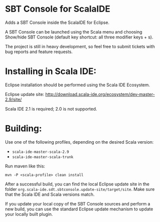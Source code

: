 SBT Console for ScalaIDE
========================

Adds a SBT Console inside the ScalaIDE for Eclipse.

A SBT Console can be launched using the Scala menu and choosing Show/hide SBT Console (default key shortcut: all three modifier keys + s).

The project is still in heavy development, so feel free to submit tickets with bug reports and feature requests.


Installing in Scala IDE:
=======================

Eclipse installation should be performed using the Scala IDE Ecosystem. 

Eclipse update site: http://download.scala-ide.org/ecosystem/dev-master-2.9/site/

Scala IDE 2.1 is required; 2.0 is not supported.

Building:
=========

Use one of the following profiles, depending on the desired Scala version:

* `scala-ide-master-scala-2.9`
* `scala-ide-master-scala-trunk`

Run maven like this:

    mvn -P <scala-profile> clean install

After a successful build, you can find the local Eclipse update site in the folder `org.scala-ide.sdt.sbtconsole.update-site/target/site`. Make sure that the Scala IDE and Scala versions match.

If you update your local copy of the SBT Console sources and perform a new build, you can use the standard Eclipse update mechanism to update your locally built plugin.